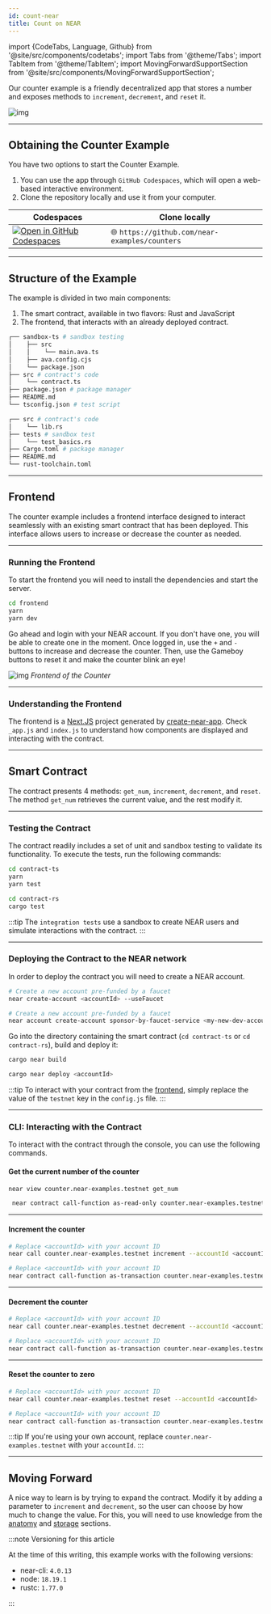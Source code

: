 ```yaml
---
id: count-near
title: Count on NEAR
---
```


import {CodeTabs, Language, Github} from '@site/src/components/codetabs';
import Tabs from '@theme/Tabs';
import TabItem from '@theme/TabItem';
import MovingForwardSupportSection from '@site/src/components/MovingForwardSupportSection';

Our counter example is a friendly decentralized app that stores a number and exposes methods to `increment`,
`decrement`, and `reset` it.

![img](/docs/assets/examples/count-on-near-banner.png)

---

## Obtaining the Counter Example

You have two options to start the Counter Example.

1. You can use the app through `GitHub Codespaces`, which will open a web-based interactive environment.
2. Clone the repository locally and use it from your computer.

| Codespaces                                                                                                             | Clone locally                                  |
| ---------------------------------------------------------------------------------------------------------------------- | ---------------------------------------------- |
| [![Open in GitHub Codespaces](https://github.com/codespaces/badge.svg)](https://codespaces.new/near-examples/counters) | 🌐 `https://github.com/near-examples/counters` |

---

## Structure of the Example

The example is divided in two main components:

1. The smart contract, available in two flavors: Rust and JavaScript
2. The frontend, that interacts with an already deployed contract.

<Tabs groupId="code-tabs">

  <TabItem value="js" label="🌐 JavaScript">

```bash
┌── sandbox-ts # sandbox testing
│    ├── src
│    │    └── main.ava.ts
│    ├── ava.config.cjs
│    └── package.json
├── src # contract's code
│    └── contract.ts
├── package.json # package manager
├── README.md
└── tsconfig.json # test script
```

  </TabItem>

  <TabItem value="rust" label="🦀 Rust">

```bash
┌── src # contract's code
│    └── lib.rs
├── tests # sandbox test
│    └── test_basics.rs
├── Cargo.toml # package manager
├── README.md
└── rust-toolchain.toml
```

  </TabItem>

</Tabs>

---

## Frontend

The counter example includes a frontend interface designed to interact seamlessly with an existing smart contract that has been deployed. This interface allows users to increase or decrease the counter as needed.

<hr class="subsection" />

### Running the Frontend

To start the frontend you will need to install the dependencies and start the server.

```bash
cd frontend
yarn
yarn dev
```

Go ahead and login with your NEAR account. If you don't have one, you will be able to create one in the moment. Once logged in, use the `+` and `-` buttons to increase and decrease the counter. Then, use the Gameboy buttons to reset it and make the counter blink an eye!

![img](/docs/assets/examples/count-on-near.png)
_Frontend of the Counter_

<hr class="subsection" />

### Understanding the Frontend

The frontend is a [Next.JS](https://nextjs.org/) project generated by [create-near-app](https://github.com/near/create-near-app). Check `_app.js` and `index.js` to understand how components are displayed and interacting with the contract.

<Language value="js" language="js">
  <Github fname="_app.js"
          url="https://github.com/near-examples/counters/blob/main/frontend/src/pages/_app.js"/>
  <Github fname="index.js"
          url="https://github.com/near-examples/counters/blob/main/frontend/src/pages/index.js"/>
</Language>

---

## Smart Contract

The contract presents 4 methods: `get_num`, `increment`, `decrement`, and `reset`. The method `get_num` retrieves the current value, and the rest modify it.

<CodeTabs>
  <Language value="js" language="ts">
    <Github fname="contract.ts"
            url="https://github.com/near-examples/counters/blob/main/contract-ts/src/contract.ts"
            start="3" end="29" />
  </Language>
  <Language value="rust" language="rust">
    <Github fname="lib.rs"
            url="https://github.com/near-examples/counters/blob/main/contract-rs/src/lib.rs"
            start="5" end="37" />
  </Language>
</CodeTabs>

---

### Testing the Contract

The contract readily includes a set of unit and sandbox testing to validate its functionality. To execute the tests, run the following commands:

<Tabs groupId="code-tabs">
  <TabItem value="js" label="🌐 JavaScript">

```bash
cd contract-ts
yarn
yarn test
```

  </TabItem>
  <TabItem value="rust" label="🦀 Rust">
  
  ```bash
  cd contract-rs
  cargo test
  ```

  </TabItem>

</Tabs>

:::tip
The `integration tests` use a sandbox to create NEAR users and simulate interactions with the contract.
:::

<hr class="subsection" />

### Deploying the Contract to the NEAR network

In order to deploy the contract you will need to create a NEAR account.

<Tabs groupId="cli-tabs">
  <TabItem value="short" label="Short">

  ```bash
  # Create a new account pre-funded by a faucet
  near create-account <accountId> --useFaucet
  ```
  </TabItem>

  <TabItem value="full" label="Full">

  ```bash
  # Create a new account pre-funded by a faucet
  near account create-account sponsor-by-faucet-service <my-new-dev-account>.testnet autogenerate-new-keypair save-to-keychain network-config testnet create
  ```
  </TabItem>
</Tabs>

Go into the directory containing the smart contract (`cd contract-ts` or `cd contract-rs`), build and deploy it:

```bash
cargo near build

cargo near deploy <accountId>
```
:::tip
To interact with your contract from the [frontend](#frontend), simply replace the value of the `testnet` key in the `config.js` file.
:::

<hr class="subsection" />

### CLI: Interacting with the Contract

To interact with the contract through the console, you can use the following commands.

#### Get the current number of the counter

<Tabs groupId="cli-tabs">
  <TabItem value="short" label="Short">

  ```bash
  near view counter.near-examples.testnet get_num
  ```
  </TabItem>

  <TabItem value="full" label="Full">

  ```bash
   near contract call-function as-read-only counter.near-examples.testnet get_num json-args {} network-config testnet now
  ```
  </TabItem>
</Tabs>

<hr class="subsection" />

#### Increment the counter

<Tabs groupId="cli-tabs">
  <TabItem value="short" label="Short">

  ```bash
  # Replace <accountId> with your account ID
  near call counter.near-examples.testnet increment --accountId <accountId>
  ```
  </TabItem>

  <TabItem value="full" label="Full">

  ```bash
  # Replace <accountId> with your account ID
  near contract call-function as-transaction counter.near-examples.testnet increment json-args {} prepaid-gas '30.0 Tgas' attached-deposit '0 NEAR' sign-as aha_6.testnet network-config testnet sign-with-keychain send
  ```
  </TabItem>
</Tabs>

<hr class="subsection" />

#### Decrement the counter

<Tabs groupId="cli-tabs">
  <TabItem value="short" label="Short">

  ```bash
  # Replace <accountId> with your account ID
  near call counter.near-examples.testnet decrement --accountId <accountId>
  ```
  </TabItem>

  <TabItem value="full" label="Full">

  ```bash
  # Replace <accountId> with your account ID
  near contract call-function as-transaction counter.near-examples.testnet decrement json-args {} prepaid-gas '30.0 Tgas' attached-deposit '0 NEAR' sign-as aha_6.testnet network-config testnet sign-with-keychain send
  ```
  </TabItem>
</Tabs>

<hr class="subsection" />

#### Reset the counter to zero

<Tabs groupId="cli-tabs">
  <TabItem value="short" label="Short">

  ```bash
  # Replace <accountId> with your account ID
  near call counter.near-examples.testnet reset --accountId <accountId>
  ```
  </TabItem>

  <TabItem value="full" label="Full">

  ```bash
  # Replace <accountId> with your account ID
  near contract call-function as-transaction counter.near-examples.testnet reset json-args {} prepaid-gas '30.0 Tgas' attached-deposit '0 NEAR' sign-as aha_6.testnet network-config testnet sign-with-keychain send
  ```
  </TabItem>
</Tabs>

:::tip
If you're using your own account, replace `counter.near-examples.testnet` with your `accountId`.
:::

---

## Moving Forward

A nice way to learn is by trying to expand the contract. Modify it by adding a parameter to `increment` and `decrement`,
so the user can choose by how much to change the value. For this, you will need to use knowledge from the [anatomy](../../2.build/2.smart-contracts/anatomy/anatomy.md)
and [storage](../../2.build/2.smart-contracts/anatomy/storage.md) sections.

<MovingForwardSupportSection />

:::note Versioning for this article

At the time of this writing, this example works with the following versions:

- near-cli: `4.0.13`
- node: `18.19.1`
- rustc: `1.77.0`

:::
